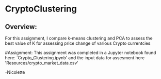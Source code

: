 # CryptoClustering

## Overview: 

For this assignment, I compare k-means clustering and PCA to assess the best value of K for assessing price change of various Crypto currentcies

#Assignment: 
This assignment was completed in a Jupyter notebook found here: `Crypto_Clustering.ipynb' and the input data for assesment here 'Resources/crypto_market_data.csv'


-Nicolette 
